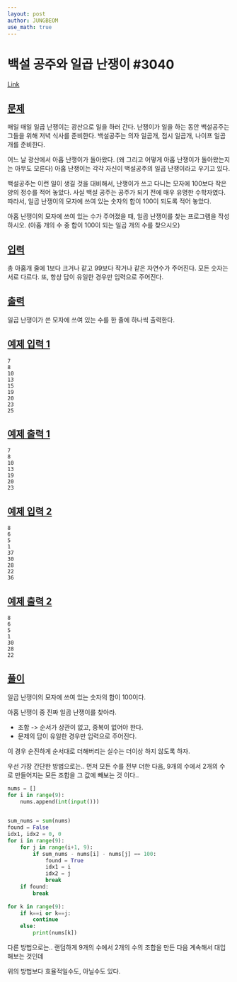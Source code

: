 ```yaml
---
layout: post
author: JUNGBEOM
use_math: true
---
```


# 백설 공주와 일곱 난쟁이 #3040

[Link](https://www.acmicpc.net/problem/3040)



## <u>문제</u>

매일 매일 일곱 난쟁이는 광산으로 일을 하러 간다. 난쟁이가 일을 하는 동안 백설공주는 그들을 위해 저녁 식사를 준비한다. 백설공주는 의자 일곱개, 접시 일곱개, 나이프 일곱개를 준비한다.

어느 날 광산에서 아홉 난쟁이가 돌아왔다. (왜 그리고 어떻게 아홉 난쟁이가 돌아왔는지는 아무도 모른다) 아홉 난쟁이는 각각 자신이 백설공주의 일곱 난쟁이라고 우기고 있다.

백설공주는 이런 일이 생길 것을 대비해서, 난쟁이가 쓰고 다니는 모자에 100보다 작은 양의 정수를 적어 놓았다. 사실 백설 공주는 공주가 되기 전에 매우 유명한 수학자였다. 따라서, 일곱 난쟁이의 모자에 쓰여 있는 숫자의 합이 100이 되도록 적어 놓았다.

아홉 난쟁이의 모자에 쓰여 있는 수가 주어졌을 때, 일곱 난쟁이를 찾는 프로그램을 작성하시오. (아홉 개의 수 중 합이 100이 되는 일곱 개의 수를 찾으시오)

## <u>입력</u>

총 아홉개 줄에 1보다 크거나 같고 99보다 작거나 같은 자연수가 주어진다. 모든 숫자는 서로 다르다. 또, 항상 답이 유일한 경우만 입력으로 주어진다.



## <u>출력</u>

일곱 난쟁이가 쓴 모자에 쓰여 있는 수를 한 줄에 하나씩 출력한다.



## <u>예제 입력 1</u> 

```
7
8
10
13
15
19
20
23
25
```



## <u>예제 출력 1</u>

```
7
8
10
13
19
20
23
```



## <u>예제 입력 2</u> 

```
8
6
5
1
37
30
28
22
36
```



## <u>예제 출력 2</u>

```
8
6
5
1
30
28
22
```



## <u>풀이</u>

일곱 난쟁이의 모자에 쓰여 있는 숫자의 합이 100이다.

아홉 난쟁이 중 진짜 일곱 난쟁이를 찾아라.

- 조합 -> 순서가 상관이 없고, 중복이 없어야 한다.
- 문제의 답이 유일한 경우만 입력으로 주어진다.

이 경우 순진하게 순서대로 더해버리는 실수는 더이상 하지 않도록 하자.

우선 가장 간단한 방법으로는.. 먼저 모든 수를 전부 더한 다음, 9개의 수에서 2개의 수로 만들어지는 모든 조합을 그 값에 빼보는 것 이다..

```python
nums = []
for i in range(9):
    nums.append(int(input()))

    
sum_nums = sum(nums)
found = False
idx1, idx2 = 0, 0
for i in range(9):
    for j in range(i+1, 9):
        if sum_nums - nums[i] - nums[j] == 100:
            found = True
            idx1 = i
            idx2 = j
            break
    if found:
        break
        
for k in range(9):
    if k==i or k==j:
        continue
    else:
        print(nums[k])
```

다른 방법으로는.. 랜덤하게 9개의 수에서 2개의 수의 조합을 만든 다음 계속해서 대입해보는 것인데

위의 방법보다 효율적일수도, 아닐수도 있다.
